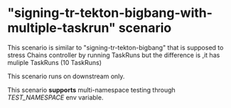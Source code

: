 # "signing-tr-tekton-bigbang-with-multiple-taskrun" scenario

This scenario is similar to "signing-tr-tekton-bigbang" that is supposed to stress Chains controller by running TaskRuns but the difference is ,it has muliple TaskRuns (10 TaskRuns)

This scenario runs on downstream only.

This scenario **supports** multi-namespace testing through *TEST_NAMESPACE* env variable.
